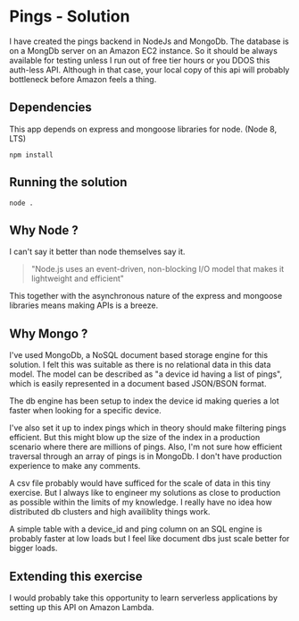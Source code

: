# Pings - Solution

I have created the pings backend in NodeJs and MongoDb. The database is on a MongDb server on an Amazon EC2 instance. So it should be always available for testing unless I run out of free tier hours or you DDOS this auth-less API. Although in that case, your local copy of this api will probably bottleneck before Amazon feels a thing.

## Dependencies

This app depends on express and mongoose libraries for node. (Node 8, LTS)

`npm install`

## Running the solution

`node .`

## Why Node ?

I can't say it better than node themselves say it.

> "Node.js uses an event-driven, non-blocking I/O model that makes it lightweight and efficient"

This together with the asynchronous nature of the express and mongoose libraries means making APIs is a breeze.

## Why Mongo ?

I've used MongoDb, a NoSQL document based storage engine for this solution. I felt this was suitable as there is no relational data in this data model. The model can be described as "a device id having a list of pings", which is easily represented in a document based JSON/BSON format.

The db engine has been setup to index the device id making queries a lot faster when looking for a specific device.

I've also set it up to index pings which in theory should make filtering pings efficient. But this might blow up the size of the index in a production scenario where there are millions of pings. Also, I'm not sure how efficient traversal through an array of pings is in MongoDb. I don't have production experience to make any comments. 

A csv file probably would have sufficed for the scale of data in this tiny exercise. But I always like to engineer my solutions as close to production as possible within the limits of my knowledge. I really have no idea how distributed db clusters and high availiblity things work.

A simple table with a device_id and ping column on an SQL engine is probably faster at low loads but I feel like document dbs just scale better for bigger loads.

## Extending this exercise

I would probably take this opportunity to learn serverless applications by setting up this API on Amazon Lambda.
